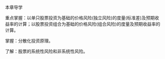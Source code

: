 本章导学

重点掌握：以单只股票投资为基础的价格风险(独立风险)的度量(标准差)及预期收益率的计算；以股票投资组合为基础的价格风险(组合风险)的度量及预期收益率的计算。

掌握：分散化投资原理。

了解：股票的系统性风险和非系统性风险。